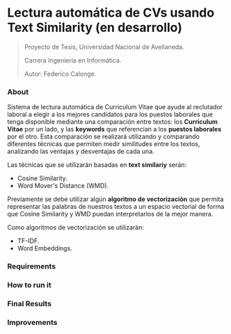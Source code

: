 # Lectura automática de CVs usando Text Similarity (en desarrollo)

>Proyecto de Tesis, Universidad Nacional de Avellaneda.
>
>Carrera Ingeniería en Informática.
>
>Autor: Federico Calonge.

### About
Sistema de lectura automática de Curriculum Vitae que ayude al reclutador laboral a elegir a los mejores candidatos para los puestos laborales que tenga disponible mediante una comparación entre textos: los **Curriculum Vitae** por un lado, y las **keywords** que referencian a los **puestos laborales** por el otro.
Esta comparación se realizará utilizando y comparando diferentes técnicas que permiten medir similitudes entre los textos, analizando las ventajas y desventajas de cada una. 

Las técnicas que se utilizarán basadas en **text similariy** serán: 
* Cosine Similarity.
* Word Mover's Distance (WMD).

Previamente se debe utilizar algún **algoritmo de vectorización** que permita representar las palabras de nuestros textos a un espacio vectorial de forma que Cosine Similarity y WMD puedan interpretarlos de la mejor manera. 

Como algoritmos de vectorización se utilizarán:
* TF-IDF.
* Word Embeddings.

### Requirements

### How to run it

### Final Results

### Improvements
